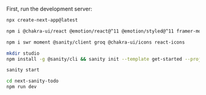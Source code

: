First, run the development server:

```bash
npx create-next-app@latest
```

```bash
npm i @chakra-ui/react @emotion/react@^11 @emotion/styled@^11 framer-motion@^6
```

```bash
npm i swr moment @sanity/client groq @chakra-ui/icons react-icons
```

```bash
mkdir studio
npm install -g @sanity/cli && sanity init --template get-started --project k29pknem --dataset production --provider github

sanity start
```

```bash
cd next-sanity-todo
npm run dev
```
